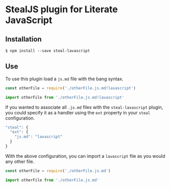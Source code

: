 # StealJS plugin for Literate JavaScript

## Installation

```console
$ npm install --save steal-lavascript
```

## Use

To use this plugin load a `js.md` file with the bang syntax.

```js
const otherFile = require('./otherFile.js.md!lavascript')
```

```js
import otherFile from './otherFile.js.md!lavascript'
```

If you wanted to associate all `.js.md` files with the `steal-lavascript` plugin, you could specify it as a handler using the `ext` property in your `steal` configuration.

```js
"steal": {
  "ext": {
    "js.md": "lavascript"
  }
}
```

With the above configuration, you can import a `lavascript` file as you would any other file.

```js
const otherFile = require('./otherFile.js.md')
```

```js
import otherFile from './otherFile.js.md'
```